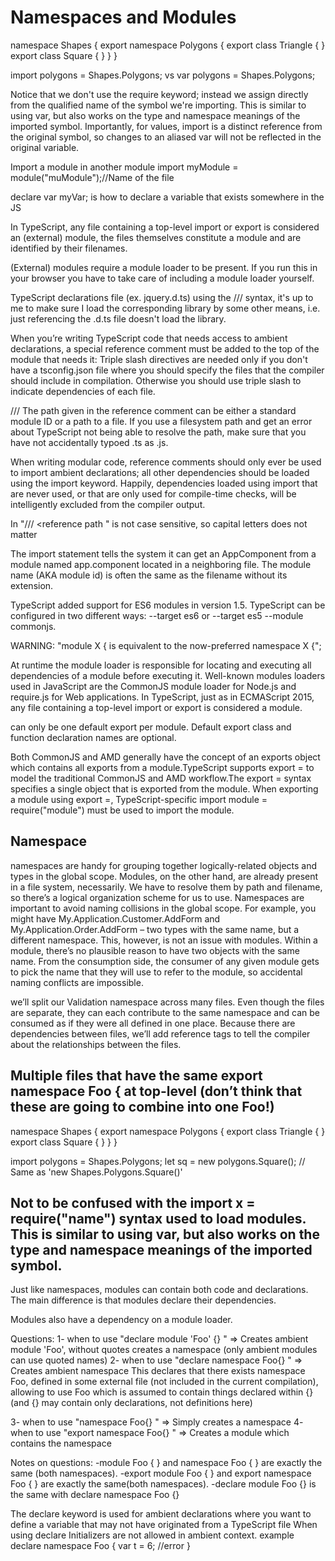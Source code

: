 # Namespaces and Modules

namespace Shapes {
    export namespace Polygons {
        export class Triangle { }
        export class Square { }
    }
}

import polygons = Shapes.Polygons;
vs
var polygons = Shapes.Polygons;

Notice that we don't use the require keyword; instead we assign directly from the qualified name of the symbol we're importing. 
This is similar to using var, but also works on the type and namespace meanings of the imported symbol. 
Importantly, for values, import is a distinct reference from the original symbol, so changes to an aliased var will not be reflected in the original variable.

Import a module in another module
import myModule = module("muModule");//Name of the file

declare var myVar; is how to declare a variable that exists somewhere in the JS

In TypeScript, any file containing a top-level import or export is considered an (external) module,
the files themselves constitute a module and are identified by their filenames.

(External) modules require a module loader to be present. If you run this in your browser you have to take care of including a module loader yourself. 

TypeScript declarations file (ex. jquery.d.ts) using the /// <reference path="..."/> syntax, 
it's up to me to make sure I load the corresponding library by some other means,
 i.e. just referencing the .d.ts file doesn't load the library.
 
 When you’re writing TypeScript code that needs access to ambient declarations, a special reference comment must be added to the top of the module that needs it:
Triple slash directives are needed only if you don't have a tsconfig.json file where you should specify the files that the compiler should include in compilation.
Otherwise you should use triple slash to indicate dependencies of each file.

/// <reference path="jquery" />
The path given in the reference comment can be either a standard module ID or a path to a file. If you use a filesystem path and get an error about TypeScript not being able to resolve the path, make sure that you have not accidentally typoed .ts as .js.

When writing modular code, reference comments should only ever be used to import ambient declarations; all other dependencies should be loaded using the import keyword. Happily, dependencies loaded using import that are never used, or that are only used for compile-time checks, will be intelligently excluded from the compiler output.


In "/// <reference path " is not case sensitive, so capital letters does not matter


The import statement tells the system it can get an AppComponent from a module named app.component located in a neighboring file. 
The module name (AKA module id) is often the same as the filename without its extension.

TypeScript added support for ES6 modules in version 1.5. 
TypeScript can be configured in two different ways: --target es6 or --target es5 --module commonjs. 


WARNING: "module X { is equivalent to the now-preferred namespace X {";

At runtime the module loader is responsible for locating and executing all dependencies of a module before executing it. Well-known modules loaders used in JavaScript are the CommonJS module loader for Node.js and require.js for Web applications.
In TypeScript, just as in ECMAScript 2015, any file containing a top-level import or export is considered a module.

can only be one default export per module.
Default export class and function declaration names are optional.

Both CommonJS and AMD generally have the concept of an exports object which contains all exports from a module.TypeScript supports export = to model the traditional CommonJS and AMD workflow.The export = syntax specifies a single object that is exported from the module. When exporting a module using export =, TypeScript-specific import module = require("module") must be used to import the module.

Namespace
--------
namespaces are handy for grouping together logically-related objects and types in the global scope. 
 Modules, on the other hand, are already present in a file system, necessarily. We have to resolve them by path and filename, so there’s a logical organization scheme for us to use.
Namespaces are important to avoid naming collisions in the global scope. For example, you might have My.Application.Customer.AddForm and My.Application.Order.AddForm – two types with the same name, but a different namespace. This, however, is not an issue with modules. Within a module, there’s no plausible reason to have two objects with the same name. From the consumption side, the consumer of any given module gets to pick the name that they will use to refer to the module, so accidental naming conflicts are impossible.

we’ll split our Validation namespace across many files. Even though the files are separate, they can each contribute to the same namespace and can be consumed as if they were all defined in one place. Because there are dependencies between files, we’ll add reference tags to tell the compiler about the relationships between the files.

Multiple files that have the same export namespace Foo { at top-level (don’t think that these are going to combine into one Foo!)
-----
namespace Shapes {
    export namespace Polygons {
        export class Triangle { }
        export class Square { }
    }
}

import polygons = Shapes.Polygons;
let sq = new polygons.Square(); // Same as 'new Shapes.Polygons.Square()'

Not to be confused with the import x = require("name") syntax used to load modules.
This is similar to using var, but also works on the type and namespace meanings of the imported symbol. 
-----
Just like namespaces, modules can contain both code and declarations. The main difference is that modules declare their dependencies.

Modules also have a dependency on a module loader.

Questions:
1- when to use "declare module 'Foo' {} " => Creates ambient module 'Foo', without quotes creates a namespace (only ambient modules can use quoted names)
2- when to use "declare namespace  Foo{} " 
	=> Creates ambient namespace
	This declares that there exists namespace Foo, defined in some external file (not included in the current compilation), allowing to use Foo which is assumed to contain things declared within {} (and {} may contain only declarations, not definitions here)
	
3- when to use "namespace  Foo{} "  => Simply creates a namespace
4- when to use "export namespace  Foo{} " => Creates a module which contains the namespace

Notes on questions:
-module Foo { } and  namespace Foo { } are exactly the same (both namespaces).
-export module Foo { } and   export namespace Foo { } are exactly the same(both namespaces).
-declare module Foo {} is the same with declare namespace Foo {}

The declare keyword is used for ambient declarations where you want to define a variable that may not have originated from a TypeScript file
When using declare Initializers are not allowed in ambient context.
example 
declare namespace Foo {
    var t = 6; //error
}